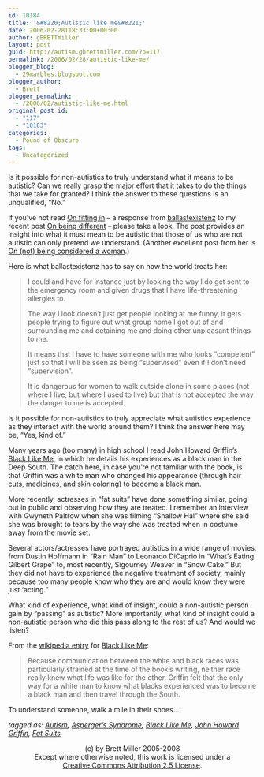 ```yaml
---
id: 10184
title: '&#8220;Autistic like me&#8221;'
date: 2006-02-28T18:33:00+00:00
author: gBRETTmiller
layout: post
guid: http://autism.gbrettmiller.com/?p=117
permalink: /2006/02/28/autistic-like-me/
blogger_blog:
  - 29marbles.blogspot.com
blogger_author:
  - Brett
blogger_permalink:
  - /2006/02/autistic-like-me.html
original_post_id:
  - "117"
  - "10183"
categories:
  - Pound of Obscure
tags:
  - Uncategorized
---
```

Is it possible for non-autistics to truly understand what it means to be autistic? Can we really grasp the major effort that it takes to do the things that we take for granted? I think the answer to these questions is an unqualified, “No.”

If you’ve not read [On fitting in](http://ballastexistenz.blogspot.com/2006/02/on-fitting-in.html) – a response from [ballastexistenz](http://ballastexistenz.blogspot.com/) to my recent post [On being different](http://29marbles.blogspot.com/2006/02/on-being-different.html) – please take a look. The post provides an insight into what it must mean to be autistic that those of us who are not autistic can only pretend we understand. (Another excellent post from her is [On (not) being considered a woman](http://ballastexistenz.blogspot.com/2006/02/on-not-being-considered-woman.html).)

Here is what ballastexistenz has to say on how the world treats her:

> I could and have for instance just by looking the way I do get sent to the emergency room and given drugs that I have life-threatening allergies to. 
> 
> The way I look doesn&#8217;t just get people looking at me funny, it gets people trying to figure out what group home I got out of and surrounding me and detaining me and doing other unpleasant things to me.
> 
> It means that I have to have someone with me who looks &#8220;competent&#8221; just so that I will be seen as being &#8220;supervised&#8221; even if I don&#8217;t need &#8220;supervision&#8221;.
> 
> It is dangerous for women to walk outside alone in some places (not where I live, but where I used to live) but that is not accepted the way the danger to me is accepted.

Is it possible for non-autistics to truly appreciate what autistics experience as they interact with the world around them? I think the answer here may be, “Yes, kind of.”

Many years ago (too many) in high school I read John Howard Griffin’s [Black Like Me](http://www.amazon.com/exec/obidos/redirect?link_code=as2&path=ASIN/0930324722&tag=gbrettmiller-20&camp=1789&creative=9325), in which he details his experiences as a black man in the Deep South. The catch here, in case you’re not familiar with the book, is that Griffin was a white man who changed his appearance (through hair cuts, medicines, and skin coloring) to become a black man. 

More recently, actresses in “fat suits” have done something similar, going out in public and observing how they are treated. I remember an interview with Gwyneth Paltrow when she was filming “Shallow Hal” where she said she was brought to tears by the way she was treated when in costume away from the movie set.

Several actors/actresses have portrayed autistics in a wide range of movies, from Dustin Hoffmann in “Rain Man” to Leonardo DiCaprio in “What’s Eating Gilbert Grape” to, most recently, Sigourney Weaver in “Snow Cake.” But they did not have to experience the negative treatment of society, mainly because too many people know who they are and would know they were just ‘acting.”

What kind of experience, what kind of insight, could a non-autistic person gain by “passing” as autistic? More importantly, what kind of insight could a non-autistic person who did this pass along to the rest of us? And would we listen? 

From the [wikipedia entry](http://en.wikipedia.org/wiki/Black_Like_Me) for [Black Like Me](http://www.amazon.com/exec/obidos/redirect?link_code=as2&path=ASIN/0930324722&tag=gbrettmiller-20&camp=1789&creative=9325):

> Because communication between the white and black races was particularly strained at the time of the book&#8217;s writing, neither race really knew what life was like for the other. Griffin felt that the only way for a white man to know what blacks experienced was to become a black man and then travel through the South.

To understand someone, walk a mile in their shoes….

_tagged as: [Autism](http://technorati.com/tag/autism), [Asperger&#8217;s Syndrome](http://technorati.com/tag/aspergers), [Black Like Me](http://technorati.com/tag/black+like+me), [John Howard Griffin](http://technorati.com/tag/john+howard+griffin), [Fat Suits](http://technorati.com/tag/fat+suit)_

<div class="blogger-post-footer">
  <p align="center">
    (c) by Brett Miller 2005-2008<br /> Except where otherwise noted, this work is licensed under a<br /> <a href="http://creativecommons.org/licenses/by/2.5/" rel="license">Creative Commons Attribution 2.5 License</a>.
  </p>
</div>